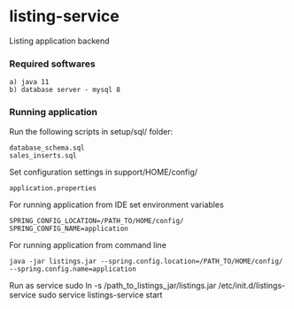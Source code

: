# listing-service
Listing application backend

### Required softwares

	a) java 11
	b) database server - mysql 8

### Running application
Run the following scripts in setup/sql/ folder:

    database_schema.sql 
	sales_inserts.sql

Set configuration settings in support/HOME/config/

    application.properties 

For running application from IDE set environment variables

    SPRING_CONFIG_LOCATION=/PATH_TO/HOME/config/
    SPRING_CONFIG_NAME=application

For running application from command line

    java -jar listings.jar --spring.config.location=/PATH_TO/HOME/config/ --spring.config.name=application


Run as service
    sudo ln -s /path_to_listings_jar/listings.jar /etc/init.d/listings-service
    sudo service listings-service start
